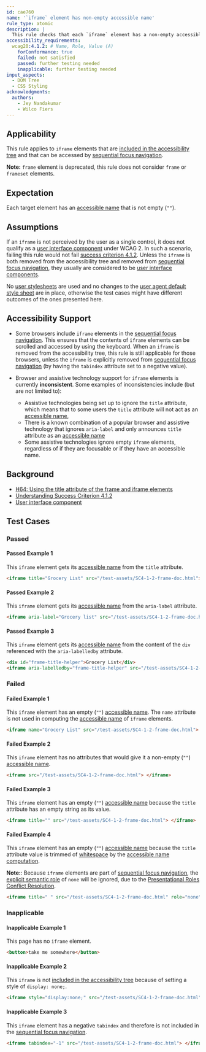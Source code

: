 ```yaml
---
id: cae760
name: '`iframe` element has non-empty accessible name'
rule_type: atomic
description: |
  This rule checks that each `iframe` element has a non-empty accessible name.
accessibility_requirements:
  wcag20:4.1.2: # Name, Role, Value (A)
    forConformance: true
    failed: not satisfied
    passed: further testing needed
    inapplicable: further testing needed
input_aspects:
  - DOM Tree
  - CSS Styling
acknowledgments:
  authors:
    - Jey Nandakumar
    - Wilco Fiers
---
```


## Applicability

This rule applies to `iframe` elements that are [included in the accessibility tree][] and that can be accessed by [sequential focus navigation][].

**Note:** `frame` element is deprecated, this rule does not consider `frame` or `frameset` elements.

## Expectation

Each target element has an [accessible name][] that is not empty (`""`).

## Assumptions

If an `iframe` is not perceived by the user as a single control, it does not qualify as a [user interface component][] under WCAG 2. In such a scenario, failing this rule would not fail [success criterion 4.1.2](https://www.w3.org/TR/WCAG21/#name-role-value). Unless the `iframe` is both removed from the accessibility tree and removed from [sequential focus navigation][], they usually are considered to be [user interface components][user interface component].

No [user stylesheets](https://drafts.csswg.org/css-cascade/#cascade-origin-user) are used and no changes to the [user agent default style sheet](https://drafts.csswg.org/css-cascade/#cascade-origin-ua) are in place, otherwise the test cases might have different outcomes of the ones presented here. 

## Accessibility Support

- Some browsers include `iframe` elements in the [sequential focus navigation][]. This ensures that the contents of `iframe` elements can be scrolled and accessed by using the keyboard. When an `iframe` is removed from the accessibility tree, this rule is still applicable for those browsers, unless the `iframe` is explicitly removed from [sequential focus navigation][] (by having the `tabindex` attribute set to a negative value).

- Browser and assistive technology support for `iframe` elements is currently **inconsistent**. Some examples of inconsistencies include (but are not limited to):
  - Assistive technologies being set up to ignore the `title` attribute, which means that to some users the `title` attribute will not act as an [accessible name][],
  - There is a known combination of a popular browser and assistive technology that ignores `aria-label` and only announces `title` attribute as an [accessible name][]
  - Some assistive technologies ignore empty `iframe` elements, regardless of if they are focusable or if they have an accessible name.

## Background

- [H64: Using the title attribute of the frame and iframe elements](https://www.w3.org/WAI/WCAG21/Techniques/html/H64)
- [Understanding Success Criterion 4.1.2](https://www.w3.org/WAI/WCAG21/Understanding/name-role-value.html)
- [User interface component][]

## Test Cases

### Passed

#### Passed Example 1

This `iframe` element gets its [accessible name][] from the `title` attribute.

```html
<iframe title="Grocery List" src="/test-assets/SC4-1-2-frame-doc.html"> </iframe>
```

#### Passed Example 2

This `iframe` element gets its [accessible name][] from the `aria-label` attribute.

```html
<iframe aria-label="Grocery list" src="/test-assets/SC4-1-2-frame-doc.html"> </iframe>
```

#### Passed Example 3

This `iframe` element gets its [accessible name][] from the content of the `div` referenced with the `aria-labelledby` attribute.

```html
<div id="frame-title-helper">Grocery List</div>
<iframe aria-labelledby="frame-title-helper" src="/test-assets/SC4-1-2-frame-doc.html"> </iframe>
```

### Failed

#### Failed Example 1

This `iframe` element has an empty (`""`) [accessible name][]. The `name` attribute is not used in computing the [accessible name][] of `iframe` elements.

```html
<iframe name="Grocery List" src="/test-assets/SC4-1-2-frame-doc.html"> </iframe>
```

#### Failed Example 2

This `iframe` element has no attributes that would give it a non-empty (`""`) [accessible name][].

```html
<iframe src="/test-assets/SC4-1-2-frame-doc.html"> </iframe>
```

#### Failed Example 3

This `iframe` element has an empty (`""`) [accessible name][] because the `title` attribute has an empty string as its value.

```html
<iframe title="" src="/test-assets/SC4-1-2-frame-doc.html"> </iframe>
```

#### Failed Example 4

This `iframe` element has an empty (`""`) [accessible name][] because the `title` attribute value is trimmed of [whitespace][] by the [accessible name computation][accessible name and description computation].

**Note:**: Because `iframe` elements are part of [sequential focus navigation][], the [explicit semantic role](#explicit-role) of `none` will be ignored, due to the [Presentational Roles Conflict Resolution](https://www.w3.org/TR/wai-aria-1.1/#presentational-roles-conflict-resolution).

```html
<iframe title=" " src="/test-assets/SC4-1-2-frame-doc.html" role="none"> </iframe>
```

### Inapplicable

#### Inapplicable Example 1

This page has no `iframe` element.

```html
<button>take me somewhere</button>
```

#### Inapplicable Example 2

This `iframe` is not [included in the accessibility tree][] because of setting a style of `display: none;`.

```html
<iframe style="display:none;" src="/test-assets/SC4-1-2-frame-doc.html"></iframe>
```

#### Inapplicable Example 3

This `iframe` element has a negative `tabindex` and therefore is not included in the [sequential focus navigation][].

```html
<iframe tabindex="-1" src="/test-assets/SC4-1-2-frame-doc.html"> </iframe>
```

[accessible name]: #accessible-name 'Definition of accessible name'
[included in the accessibility tree]: #included-in-the-accessibility-tree 'Definition of included in the accessibility tree'
[whitespace]: #whitespace 'Definition of whitespace'
[sequential focus navigation]: https://html.spec.whatwg.org/multipage/interaction.html#sequential-focus-navigation
[user interface component]: https://www.w3.org/TR/WCAG21/#dfn-user-interface-components
[accessible name and description computation]: https://www.w3.org/TR/accname
